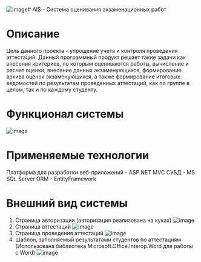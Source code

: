 ![image](https://github.com/KataevMD/AIS/assets/57058579/15f121d8-644c-4ad7-9a44-b351938097d1)# AIS - Система оценивания экзаменационных работ

# Описание
Цель данного проекта - упрощение учета и контроля проведения аттестаций. Данный программный продукт решает такие задачи как внесения критериев, по которым оцениваются работы, вычисление и расчет оценки, внесение данных экзаменующихся, формирование архива оценок экзаменующихся, а также формирование итоговых ведомостей по результатам проведенных аттестаций, как по группе в целом, так и по каждому студенту.

# Функционал системы
![image](https://github.com/KataevMD/AIS/assets/57058579/07526512-faca-48bc-9a08-c8b71c8be15a)

# Применяемые технологии
Платформа для разработки веб-приложений - ASP.NET MVC
СУБД - MS SQL Server
ORM - EntityFramework

# Внешний вид системы
1. Страница авторизации (авторизация реализована на куках)
   ![image](https://github.com/KataevMD/AIS/assets/57058579/8c87e22e-92b5-4077-b92a-50369c054b50)
2. Страница аттестаций
   ![image](https://github.com/KataevMD/AIS/assets/57058579/07c15b55-6268-4449-9b5d-d3d354d560a3)
3. Страница проведения аттестаций
   ![image](https://github.com/KataevMD/AIS/assets/57058579/978f15a6-a679-48b1-b769-bc5c52e49439)
4. Шаблон, заполняемый результатами студентов по аттестациям (Использована библиотека Microsoft.Office.Interop.Word для работы с Word)
   ![image](https://github.com/KataevMD/AIS/assets/57058579/81cc9bf0-dc69-4b3d-91b3-e1784055fa43)

